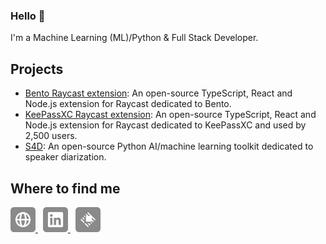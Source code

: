 ### Hello 👋

I'm a Machine Learning (ML)/Python & Full Stack Developer.


## Projects

- [Bento Raycast extension](https://www.raycast.com/pabroux/bento-me): An open-source TypeScript, React and Node.js extension for Raycast dedicated to Bento.
- [KeePassXC Raycast extension](https://www.raycast.com/pabroux/keepassxc): An open-source TypeScript, React and Node.js extension for Raycast dedicated to KeePassXC and used by 2,500 users.
- [S4D](https://pypi.org/project/s4d/): An open-source Python AI/machine learning toolkit dedicated to speaker diarization.


## Where to find me

<a href="https://pabroux.com" title="Personal Page">
  <picture>
    <img alt="Personal Page" src="https://raw.githubusercontent.com/pabroux/pabroux/master/assets/website.svg" width="40">
  </picture>
</a>
&nbsp;
<a href="https://linkedin.com/in/pabroux" title="LinkedIn">
  <picture>
    <img alt="LinkedIn" src="https://raw.githubusercontent.com/pabroux/pabroux/master/assets/linkedin.svg" width="40">
  </picture>
</a>
&nbsp;
<a href="https://raycast.com/pabroux" title="Raycast">
  <picture>
    <img alt="Raycast" src="https://raw.githubusercontent.com/pabroux/pabroux/master/assets/raycast.svg" width="40">
  </picture>
</a>
